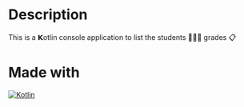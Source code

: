 # Description
This is a 𝗞otlin console application to list the students 🧑🏻‍🎓 grades 📋

# Made with
[![Kotlin](https://img.shields.io/badge/kotlin-7f52ff?style=for-the-badge&logo=kotlin&logoColor=white&labelColor=000000)]()
